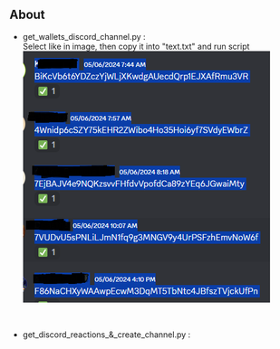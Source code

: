 ## About

- get_wallets_discord_channel.py :
  <br>
        Select like in image, then copy it into "text.txt" and run script
  <br>
        ![Selection](images/image1.png)
<br>

- get_discord_reactions_&_create_channel.py :
<br>    
